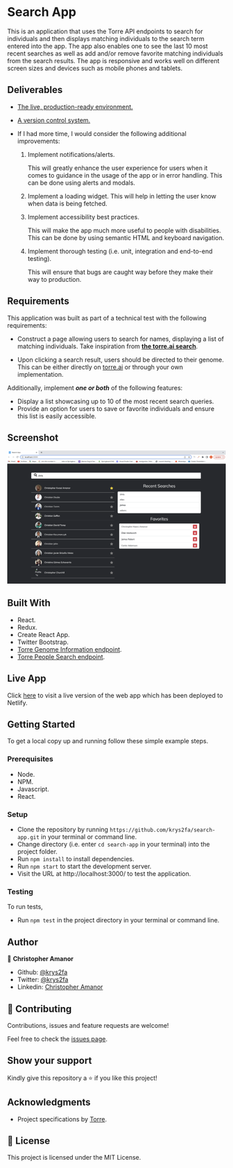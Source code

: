 # Search App

This is an application that uses the Torre API endpoints to search for individuals and then displays matching individuals to the search term entered into the app. The app also enables one to see the last 10 most recent searches as well as add and/or remove favorite matching individuals from the search results. The app is responsive and works well on different screen sizes and devices such as mobile phones and tablets.

## Deliverables

- [The live, production-ready environment.](https://searchi-app.netlify.app/)
- [A version control system.](https://github.com/krys2fa/search-app)

- If I had more time, I would consider the following additional improvements:

  1. Implement notifications/alerts.

     This will greatly enhance the user experience for users when it comes to guidance in the usage of the app or in error handling. This can be done using alerts and modals.

  2. Implement a loading widget.
     This will help in letting the user know when data is being fetched.

  3. Implement accessibility best practices.

     This will make the app much more useful to people with disabilities. This can be done by using semantic HTML and keyboard navigation.

  4. Implement thorough testing (i.e. unit, integration and end-to-end testing).

     This will ensure that bugs are caught way before they make their way to production.

## Requirements

This application was built as part of a technical test with the following requirements:

- Construct a page allowing users to search for names, displaying a list of matching individuals. Take inspiration from **[the torre.ai search](https://torre.ai/search/people-name)**.

- Upon clicking a search result, users should be directed to their genome. This can be either directly on [torre.ai](http://torre.ai/) or through your own implementation.

Additionally, implement **_one or both_** of the following features:

- Display a list showcasing up to 10 of the most recent search queries.
- Provide an option for users to save or favorite individuals and ensure this list is easily accessible.

## Screenshot

![screenshot](./src/images/app.png)

## Built With

- React.
- Redux.
- Create React App.
- Twitter Bootstrap.
- [Torre Genome Information endpoint](https://torre.ai/${result.username}).
- [Torre People Search endpoint](https://torre.ai/api/entities/_searchStream).

## Live App

Click [here](https://searchi-app.netlify.app/) to visit a live version of the web app which has been deployed to Netlify.

## Getting Started

To get a local copy up and running follow these simple example steps.

### Prerequisites

- Node.
- NPM.
- Javascript.
- React.

### Setup

- Clone the repository by running `https://github.com/krys2fa/search-app.git` in your terminal or command line.
- Change directory (i.e. enter `cd search-app` in your terminal) into the project folder.
- Run `npm install` to install dependencies.
- Run `npm start` to start the development server.
- Visit the URL at http://localhost:3000/ to test the application.

### Testing

To run tests,

- Run `npm test` in the project directory in your terminal or command line.

## Author

👤 **Christopher Amanor**

- Github: [@krys2fa](https://github.com/krys2fa)
- Twitter: [@krys2fa](https://twitter.com/krys2fa)
- Linkedin: [Christopher Amanor](https://www.linkedin.com/in/christopher-amanor/)

## 🤝 Contributing

Contributions, issues and feature requests are welcome!

Feel free to check the [issues page](https://github.com/krys2fa/tv-show-guide/issues).

## Show your support

Kindly give this repository a ⭐️ if you like this project!

## Acknowledgments

- Project specifications by [Torre](https://www.torre.ai).

## 📝 License

This project is licensed under the MIT License.
